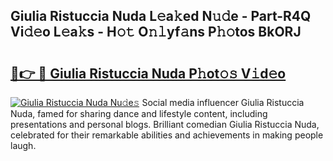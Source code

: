 ## Giulia Ristuccia Nuda L𝚎a𝚔ed N𝚞𝚍e - Part-R4Q Vi𝚍𝚎o L𝚎a𝚔s - H𝚘𝚝 O𝚗𝚕yf𝚊ns P𝚑𝚘tos BkORJ

# <h2><a href="http://kf7b1us.oniu.top/?m=Giulia+Ristuccia+Nuda">🔗👉 🔴 Giulia Ristuccia Nuda P𝚑ot𝚘𝚜 V𝚒d𝚎o</a></h2>

[![Giulia Ristuccia Nuda Nu𝚍e𝚜](https://i.imgur.com/0qMVB7G.gif)](http://kf7b1us.oniu.top/?m=Giulia+Ristuccia+Nuda)
Social media influencer Giulia Ristuccia Nuda, famed for sharing dance and lifestyle content, including presentations and personal blogs. Brilliant comedian Giulia Ristuccia Nuda, celebrated for their remarkable abilities and achievements in making people laugh.  
